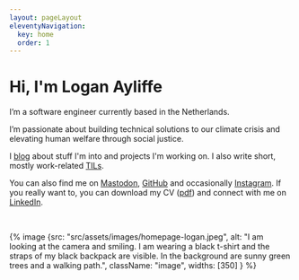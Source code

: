 ```yaml
---
layout: pageLayout
eleventyNavigation:
  key: home
  order: 1
---
```


# Hi, I'm Logan Ayliffe

I’m a software engineer currently based in the Netherlands.

I’m passionate about building technical solutions to our climate crisis and elevating human welfare through social justice.

I [blog](/blog) about stuff I'm into and projects I'm working on. I also write short, mostly work-related [TILs](/til).

You can also find me on [Mastodon](https://hachyderm.io/@logan), [GitHub](https://github.com/logan-life) and occasionally [Instagram](https://www.instagram.com/logan.a.life/). If you really want to, you can download my CV ([pdf](/files/cv/Ayliffe_Logan_Resume_Dutch.pdf)) and connect with me on [LinkedIn](https://www.linkedin.com/in/logan-ayliffe/).

<br>

{% image {src: "src/assets/images/homepage-logan.jpeg", alt: "I am looking at the camera and smiling. I am wearing a black t-shirt and the straps of my black backpack are visible. In the background are sunny green trees and a walking path.", className: "image", widths: [350] } %}
